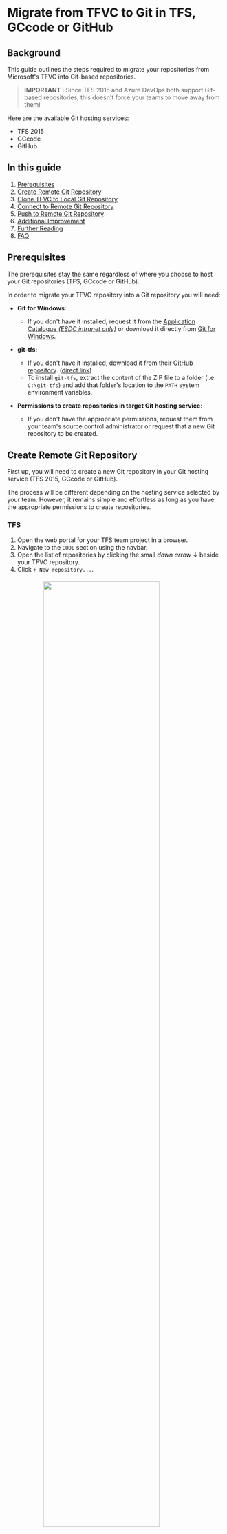 <!-- markdownlint-disable MD024 MD031 MD032 -->
<!-- MD024 - Multiple headings with the same content
     Disabled for the TFS, GCcode and GitHub sub-sections. No other headings
     make sense.-->
<!-- MD031 - Fenced code blocks should be surrounded by blank lines
     Disabled for rendering and formatting purposes. With blank lines, the
     numbered lists are broken when rendered by the Architect GitHub Pages 
     theme. -->
<!-- MD032 - Lists should be surrounded by blank lines
     Disabled for rendering and formatting purposes. With blank lines, the
     numbered lists are broken when rendered by the Architect GitHub Pages 
     theme. -->

# Migrate from TFVC to Git in TFS, GCcode or GitHub

## Background

This guide outlines the steps required to migrate your repositories from
Microsoft's TFVC into Git-based repositories.

> **IMPORTANT :** Since TFS 2015 and Azure DevOps both support Git-based
> repositories, this doesn't force your teams to move away from them!

Here are the available Git hosting services:

* TFS 2015
* GCcode
* GitHub

## In this guide

1. [Prerequisites](#prerequisites)
1. [Create Remote Git Repository](#create-remote-git-repository)
1. [Clone TFVC to Local Git Repository](#clone-tfvc-to-local-git-repository)
1. [Connect to Remote Git Repository](#connect-to-remote-git-repository)
1. [Push to Remote Git Repository](#push-to-remote-git-repository)
1. [Additional Improvement](#additional-improvement)
1. [Further Reading](#further-reading)
1. [FAQ](#faq)

## Prerequisites

The prerequisites stay the same regardless of where you choose to host your Git repositories (TFS, GCcode or GitHub).

In order to migrate your TFVC repository into a Git repository you will need:

* **Git for Windows**:
  * If you don't have it installed, request it from the [Application Catalogue *(ESDC intranet only)*](http://srmis-sigdi-iagent.prv/WT-STO/iAgent/AppPortal/en) or download it directly
  from [Git for Windows](https://gitforwindows.org/).

* **git-tfs**:
  * If you don't have it installed, download it from their [GitHub repository](https://github.com/git-tfs/git-tfs). ([direct link](https://github.com/git-tfs/git-tfs/releases/download/v0.30/GitTfs-0.30.0.zip))
  * To install `git-tfs`, extract the content of the ZIP file to a folder
  (i.e. `C:\git-tfs`) and add that folder's location to the `PATH` system
  environment variables.

* **Permissions to create repositories in target Git hosting service**:
  * If you don't have the appropriate permissions, request them from your
  team's source control administrator or request that a new Git repository
  to be created.

## Create Remote Git Repository

First up, you will need to create a new Git repository in your Git hosting
service (TFS 2015, GCcode or GitHub).

The process will be different depending on the hosting service selected by your
team. However, it remains simple and effortless as long as you have the
appropriate permissions to create repositories.

### TFS

1. Open the web portal for your TFS team project in a browser.
1. Navigate to the `CODE` section using the navbar.
1. Open the list of repositories by clicking the small *down arrow* ↓ beside your TFVC repository.
1. Click `+ New repository...`. <img src="{{site.url}}/assets/tfvc-to-git/tfvc-to-git-create-repo-tfs1.jpg" style="display: block; margin: auto; margin-top: 20px; margin-bottom: 20px; width: 75%; height: 75%" />
1. By default, Git should already be selected as the `Type`. If not, pick `Git` from the list.
1. Enter the name of your new Git repository. (i.e. `my-git-repo`) <img src="{{site.url}}/assets/tfvc-to-git/tfvc-to-git-create-repo-tfs2.jpg" style="display: block; margin: auto; margin-top: 20px; margin-bottom: 20px; width: 75%; height: 75%" />
1. Finally, click `Create`.

### GCcode

1. Open [GCcode](https://gccode.ssc-spc.gc.ca/) in a browser.
1. On the right side of the navbar, click the `+ (New)` menu and select `New project`. <img src="{{site.url}}/assets/tfvc-to-git/tfvc-to-git-create-repo-gccode1.jpg" style="display: block; margin: auto; margin-top: 20px; margin-bottom: 20px; width: 75%; height: 75%" />
1. Enter the name of your new project (i.e. `Git Playground`). This will
automatically fill out the `Project slug`. The project slugs are *URL-friendly*
versions of project names.
1. Pick your team's GCcode project for the `Project URL` field.
1. Select the appropriate level of visibility for the project.
> **IMPORTANT :** Keep in mind that GCcode is only accessible on the Government of
> Canada network. Therefore, `Public` means available to other departments and
> agencies. For more information about visibility, see "[Public access - Visibility of projects](https://gccode.ssc-spc.gc.ca/help/public_access/public_access)".
1. Finally, click `Create project`.

### GitHub

*Steps will be added shortly.*

## Clone TFVC to Local Git Repository

1. Open a `PowerShell` terminal.
1. Create a folder for your local repositories (i.e. `C:\sources`) and navigate
into that folder.
```batch
mkdir c:\sources
cd c:\sources
```
1. Download the latest Visual Studio `.gitignore` template from GitHub into this
folder. A `.gitignore` file specifies intentionally untracked files that Git
should ignore. To read more about `.gitignore` files, see [Ignoring Files](https://git-scm.com/book/en/v2/Git-Basics-Recording-Changes-to-the-Repository#_ignoring) of the [Pro Git](http://git-scm.com/book) book.
<!-- [Net.ServicePointManager]::SecurityProtocol = [Net.SecurityProtocolType]::Tls12 -->
```bash
Invoke-WebRequest -Uri https://raw.githubusercontent.com/github/gitignore/master/VisualStudio.gitignore
-UseBasicParsing -OutFile .gitignore
```
1. Add patterns to match files, folders or branches from your TFVC repository in
TFS that should be ignored during this migration process. Good candidates for
this include any installers, archived release branches, etc. To read more about
the patterns to match items, see [Git ignore patterns](https://www.atlassian.com/git/tutorials/saving-changes/gitignore#git-ignore-patterns) from Atlassian.
```bash
dev-tools-installers/
releases/
```
1. Create a folder to clone your Git repository into (i.e.
`C:\sources\my-git-repo`) and navigate into that folder.
```batch
mkdir c:\sources\my-git-repo
cd c:\sources\my-git-repo
```
1. Clone your TFVC repository from TFS to a local Git repository. Don't forget
to specify the `.gitignore` file that you copied earlier!
```bash
git tfs quick-clone "http://tfs.intra.dmz:8080/tfs/projectcollection" "$/DevCoP-CdpDev" . --gitignore="c:\sources\.gitignore"
```
> **IMPORTANT :** There is a bug with the latest version of the
> `libgit2/libgit2sharp` library being used by `git-tfs` which reports an
> unhandled `System.AccessViolationException` exception. However, this is thrown
> during the clean-up phase after the migration which doesn't affect the clone
> process. You can read more about this on the [issue page](https://github.com/git-tfs/git-tfs/issues/1281)
> for this bug.
1. Add a `.gitignore` file at the root for your solution.
<!-- [Net.ServicePointManager]::SecurityProtocol = [Net.SecurityProtocolType]::Tls12 -->
```bash
Invoke-WebRequest -Uri https://raw.githubusercontent.com/github/gitignore/master/VisualStudio.gitignore
-UseBasicParsing -OutFile .gitignore
```
1. Remove secrets or encrypt as necessary.

## Connect to Remote Git Repository

In order to push your local repository to your selected Git hosting service, it
needs to know *where* the remote repository is located. This is done by adding
a `remote` in with a Git command. To read more about remotes, see [Working with Remotes](https://git-scm.com/book/en/v2/Git-Basics-Working-with-Remotes) from the [Pro Git](https://git-scm.com/book/en/v2) book.

The following steps will help you find the URL to your remote Git repository.

### TFS

1. Open the web portal for your TFS team project in a browser.
1. Navigate to the `CODE` section using the navbar.
1. Open the list of repositories by clicking the small *down arrow* ↓ beside
your TFVC repository.
1. Navigate to your project's page by clicking on its name. <img src="{{site.url}}/assets/tfvc-to-git/tfvc-to-git-find-url-tfs1.jpg" style="display: block; margin: auto; margin-top: 20px; margin-bottom: 20px; width: 45%; height: 45%" />
1. Click the `Copy to clipboard` button. <img src="{{site.url}}/assets/tfvc-to-git/tfvc-to-git-find-url-tfs2.jpg" style="display: block; margin: auto; margin-top: 20px; margin-bottom: 20px; width: 75%; height: 75%" />

### GCcode

1. Open [GCcode](https://gccode.ssc-spc.gc.ca/) in a browser.
1. Filter the projects to find the one your are looking for.
1. Navigate to your project's page by clicking on its name. <img src="{{site.url}}/assets/tfvc-to-git/tfvc-to-git-find-url-gccode1.jpg" style="display: block; margin: auto; margin-top: 20px; margin-bottom: 20px; width: 135%; height: 135%" />
1. Click the `Clone` button on the right side of the screen.
1. Click the `Copy URL to clipboard` button. <img src="{{site.url}}/assets/tfvc-to-git/tfvc-to-git-find-url-gccode2.jpg" style="display: block; margin: auto; margin-top: 20px; margin-bottom: 20px; width: 135%; height: 135%" />

### GitHub

*Steps will be added shortly.*

### Connect local Git repository to remote Git repository.

1. Use the URL that you copied from the previous section to connect your local
repository to the remote one.
```bash
git remote add origin "http://tfs.intra.dmz:8080/tfs/ProjectCollection/DevCoP-CdpDev/_git/my-new-repo"
```

## Push to Remote Git Repository

1. Push local Git repository into remote Git repository.
```bash
git push --all origin
```
1. Enter your Windows credentials as requested. If you make a typo, simply press
`CTRL + C` to cancel the command and try again. <img src="{{site.url}}/assets/tfvc-to-git/tfvc-to-git-push-to-remote.jpg" style="display: block; margin: auto; margin-top: 20px; margin-bottom: 20px; width: 75%; height: 75%" />
> **TIP :** Press the *up arrow* ↑ to bring back the last command from the
> terminal's history.

## Additional Improvement

### Productivity tips for your repository.

* Add Git [Templates files](https://github.com/esdc-edsc/template-gabarit) to
the Repository
* Add labels with the [ESDC Label Generator](https://github.com/esdc-edsc/label-generator)
(for GCcode & GitHub)

## Further Reading

### Learn about Git

* [Git documentation](https://git-scm.com/doc)
* [PluralSight training - Mastering Git](https://app.pluralsight.com/library/courses/mastering-git/)
* [Learn Git branching](https://learngitbranching.js.org/)

### Similar Guides

* [TFS to GCcode](tfs-to-gccode.md)

## FAQ

### Is it possible to migrate the code changeset history from TFSV to Git?

> Did you succeeded?
> Should we do that?

It is possible, and we have successfully done it a few times.
You can use the [GitTFS tool](https://github.com/git-tfs/git-tfs/blob/master/doc/usecases/migrate_tfs_to_git.md).

There is no legal requirements for us to keep source code history, therefore we do not recommend keeping any history in the conversion.
We don't see any value in keeping it because the code is the truth of how the project functions currently (features and bugs included).
If something needs to be changed, it still needs to be changed whether it was codded a specific way in the past for a reason or not.
If the team still is set on keeping history, we suggest you only keep history going back one release, as the conversion will take a very long time.

### Would you recommend to use the Wiki functionality for replacing our current SPECS document using MS Word?

> I saw multiples interesting functionalities like the ReadMe.md (i.e.: for the file project configuration) and the Wiki section in markdown.  
> Personally, I see a lot of pros to use GitLab.
> Centralize everything, any docs at the same place.

**Absolutely!!**

All documentation should be, at a minimum, moved into source control.
This allows you to version your documentation with the code it's documenting.
Taking it a step further to change your documentation to markdown is even better.
That will allow you to track changes through your documentation, and allow you to begin to automate the documentation.

Wikis should be used to document client or user information while documentation related to development or deployments should be kept with the source code itself.
You should also feel free to not use the _Wiki_ itself at all, if all the documentation is in the source control.
If you are not using a Wiki, any client or user documentation should be published to a website;
[GitLab Pages](https://about.gitlab.com/product/pages/) and [GitHub Pages](https://pages.github.com/) are both great services to host this type of documentation.
